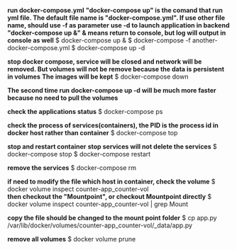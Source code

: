 **run docker-compose.yml**
**"docker-compose up" is the comand that run yml file. The default file name is "docker-compose.yml". If use other file name, should use -f as parameter**
**use -d to launch application in backend**
**"docker-compose up &" & means return to console, but log will output in console as well**
$ docker-compose up &
$ docker-compose -f another-docker-compose.yml
$ docker-compose up -d


**stop docker compose, service will be closed and network will be removed. But volumes will not be remove because the data is persistent in volumes**
**The images will be kept**
$ docker-compose down

**The second time run docker-compose up -d will be much more faster because no need to pull the volumes**

**check the applications status**
$ docker-compose ps

**check the process of services(containers), the PID is the process id in docker host rather than container**
$ docker-compose top

**stop and restart container**
**stop services will not delete the services**
$ docker-compose stop
$ docker-compose restart

**remove the services**
$ docker-compose rm

**if need to modify the file which host in container, check the volume**
$ docker volume inspect counter-app_counter-vol   
**then checkout the "Mountpoint", or checkout Mountpoint directly**
$ docker volume inspect counter-app_counter-vol | grep Mount

**copy the file should be changed to the mount point folder**
$ cp app.py /var/lib/docker/volumes/counter-app_counter-vol/_data/app.py

**remove all volumes**
$ docker volume prune